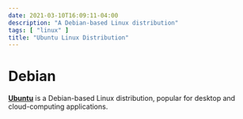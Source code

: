 ```yaml
---
date: 2021-03-10T16:09:11-04:00
description: "A Debian-based Linux distribution"
tags: [ "linux" ]
title: "Ubuntu Linux Distribution"
---
```


# Debian

[**Ubuntu**](https://ubuntu.com/) is a Debian-based Linux distribution, popular for desktop and cloud-computing applications.
